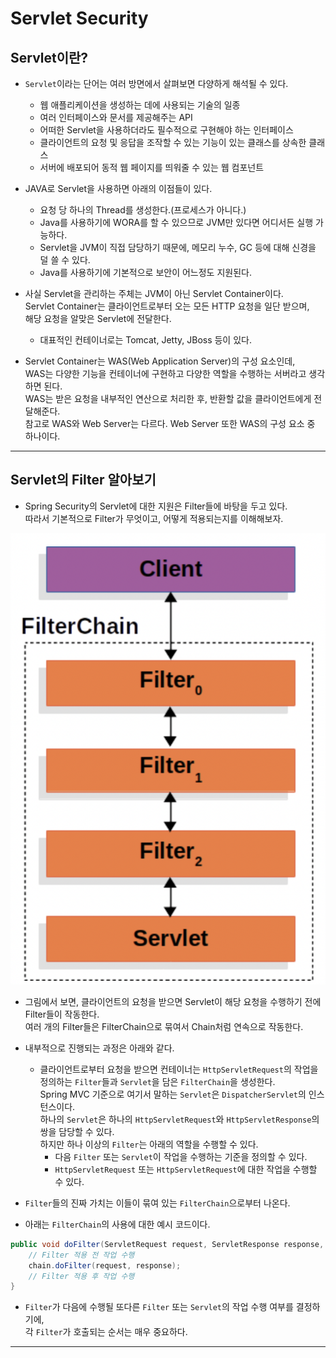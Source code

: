 <h1>Servlet Security</h1>

<h2>Servlet이란?</h2>

- `Servlet`이라는 단어는 여러 방면에서 살펴보면 다양하게 해석될 수 있다.

  - 웹 애플리케이션을 생성하는 데에 사용되는 기술의 일종
  - 여러 인터페이스와 문서를 제공해주는 API
  - 어떠한 Servlet을 사용하더라도 필수적으로 구현해야 하는 인터페이스
  - 클라이언트의 요청 및 응답을 조작할 수 있는 기능이 있는 클래스를 상속한 클래스
  - 서버에 배포되어 동적 웹 페이지를 띄워줄 수 있는 웹 컴포넌트

- JAVA로 Servlet을 사용하면 아래의 이점들이 있다.

  - 요청 당 하나의 Thread를 생성한다.(프로세스가 아니다.)
  - Java를 사용하기에 WORA를 할 수 있으므로 JVM만 있다면 어디서든 실행 가능하다.
  - Servlet을 JVM이 직접 담당하기 때문에, 메모리 누수, GC 등에 대해 신경을 덜 쓸 수 있다.
  - Java를 사용하기에 기본적으로 보안이 어느정도 지원된다.

- 사실 Servlet을 관리하는 주체는 JVM이 아닌 Servlet Container이다.  
  Servlet Container는 클라이언트로부터 오는 모든 HTTP 요청을 일단 받으며,  
  해당 요청을 알맞은 Servlet에 전달한다.

  - 대표적인 컨테이너로는 Tomcat, Jetty, JBoss 등이 있다.

- Servlet Container는 WAS(Web Application Server)의 구성 요소인데,  
  WAS는 다양한 기능을 컨테이너에 구현하고 다양한 역할을 수행하는 서버라고 생각하면 된다.  
  WAS는 받은 요청을 내부적인 연산으로 처리한 후, 반환할 값을 클라이언트에게 전달해준다.  
  참고로 WAS와 Web Server는 다르다. Web Server 또한 WAS의 구성 요소 중 하나이다.

<hr/>

<h2>Servlet의 Filter 알아보기</h2>

- Spring Security의 Servlet에 대한 지원은 Filter들에 바탕을 두고 있다.  
  따라서 기본적으로 Filter가 무엇이고, 어떻게 적용되는지를 이해해보자.

![picture 2](../images/405c6905b9c06c74d2cd0c60249844a22e00c460e17b63f9de09066847e40779.png)

- 그림에서 보면, 클라이언트의 요청을 받으면 Servlet이 해당 요청을 수행하기 전에 Filter들이 작동한다.  
  여러 개의 Filter들은 FilterChain으로 묶여서 Chain처럼 연속으로 작동한다.

- 내부적으로 진행되는 과정은 아래와 같다.

  - 클라이언트로부터 요청을 받으면 컨테이너는 `HttpServletRequest`의 작업을 정의하는 `Filter`들과 `Servlet`을 담은 `FilterChain`을 생성한다.  
    Spring MVC 기준으로 여기서 말하는 `Servlet`은 `DispatcherServlet`의 인스턴스이다.  
    하나의 `Servlet`은 하나의 `HttpServletRequest`와 `HttpServletResponse`의 쌍을 담당할 수 있다.  
    하지만 하나 이상의 `Filter`는 아래의 역할을 수행할 수 있다.
    - 다음 `Filter` 또는 `Servlet`이 작업을 수행하는 기준을 정의할 수 있다.
    - `HttpServletRequest` 또는 `HttpServletRequest`에 대한 작업을 수행할 수 있다.

- `Filter`들의 진짜 가치는 이들이 묶여 있는 `FilterChain`으로부터 나온다.

- 아래는 `FilterChain`의 사용에 대한 예시 코드이다.

```java
public void doFilter(ServletRequest request, ServletResponse response, FilterChain chain) {
    // Filter 적용 전 작업 수행
    chain.doFilter(request, response);
    // Filter 적용 후 작업 수행
}
```

- `Filter`가 다음에 수행될 또다른 `Filter` 또는 `Servlet`의 작업 수행 여부를 결정하기에,  
 각 `Filter`가 호출되는 순서는 매우 중요하다.
<hr/>

